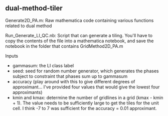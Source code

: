 ## dual-method-tiler

Generate2D_PA.m: Raw mathematica code containing various functions related to dual method

Run_Generate_LI_QC.nb: Script that can generate a tiling. You'll have to copy the contents of the file into a mathematica notebook, and save the notebook in the folder that contains GridMethod2D_PA.m

Inputs
- gammasum: the LI class label
- seed: seed for random number generator, which generates the phases subject to constraint that phases sum up to gammasum
- accuracy (play around with this to give different degrees of approximant... I've provided four values that would give the lowest four approximants)
- kmin and kmax: determine the number of gridlines in a grid (kmax - kmin + 1). The value needs to be sufficiently large to get the tiles for the unit cell. I think -7 to 7 was sufficient for the accuracy = 0.01 approximant.